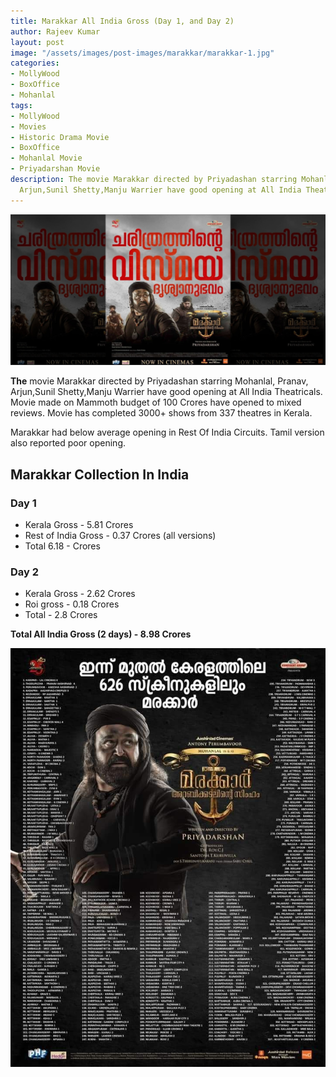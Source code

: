```yaml
---
title: Marakkar All India Gross (Day 1, and Day 2)
author: Rajeev Kumar
layout: post
image: "/assets/images/post-images/marakkar/marakkar-1.jpg"
categories:
- MollyWood
- BoxOffice
- Mohanlal
tags:
- MollyWood
- Movies
- Historic Drama Movie
- BoxOffice
- Mohanlal Movie
- Priyadarshan Movie
description: The movie Marakkar directed by Priyadashan starring Mohanlal, Pranav,
  Arjun,Sunil Shetty,Manju Warrier have good opening at All India Theatricals
---
```


![Marakkar arabi kadalinte simham featured image](/assets/images/post-images/marakkar/marakkar-1.jpg)

**The** movie Marakkar directed by Priyadashan starring Mohanlal, Pranav, Arjun,Sunil Shetty,Manju Warrier have good opening at All India Theatricals. Movie made on Mammoth budget of 100 Crores have opened to mixed reviews. Movie has completed 3000+ shows from 337 theatres in Kerala.

Marakkar had below average opening in Rest Of India Circuits. Tamil version also reported poor opening.

## Marakkar Collection In India

### Day 1
- Kerala Gross - 5.81 Crores
- Rest of India Gross - 0.37 Crores (all versions)
- Total 6.18 - Crores

### Day 2
- Kerala Gross - 2.62 Crores
- Roi gross - 0.18 Crores
- Total - 2.8 Crores

**Total All India Gross (2 days) - 8.98 Crores**

![Marakkar arabi kadalinte simham theatre list](/assets/images/post-images/marakkar/marakkar-2.jpeg)
